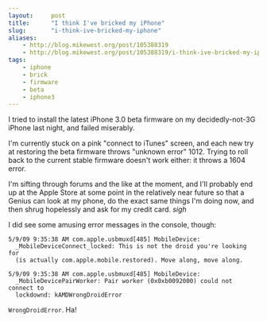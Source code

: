 ```yaml
---
layout:     post
title:      "I think I've bricked my iPhone"
slug:       "i-think-ive-bricked-my-iphone"
aliases:
    - http://blog.mikewest.org/post/105388319
    - http://blog.mikewest.org/post/105388319/i-think-ive-bricked-my-iphone
tags: 
    - iphone
    - brick
    - firmware
    - beta
    - iphone3
---
```

I tried to install the latest iPhone 3.0 beta firmware on my decidedly-not-3G iPhone last night, and failed miserably.

I'm currently stuck on a pink "connect to iTunes" screen, and each new try at restoring the beta firmware throws "unknown error" 1012.  Trying to roll back to the current stable firmware doesn't work either: it throws a 1604 error.

I'm sifting through forums and the like at the moment, and I'll probably end up at the Apple Store at some point in the relatively near future so that a Genius can look at my phone, do the exact same things I'm doing now, and then shrug hopelessly and ask for my credit card.  *sigh*

I did see some amusing error messages in the console, though:

    5/9/09 9:35:38 AM com.apple.usbmuxd[485] MobileDevice:
      _MobileDeviceConnect_locked: This is not the droid you're looking for
      (is actually com.apple.mobile.restored). Move along, move along. 

    5/9/09 9:35:38 AM com.apple.usbmuxd[485] MobileDevice:
      _MobileDevicePairWorker: Pair worker (0x0xb0092000) could not connect to
      lockdownd: kAMDWrongDroidError 

`WrongDroidError`.  Ha!
